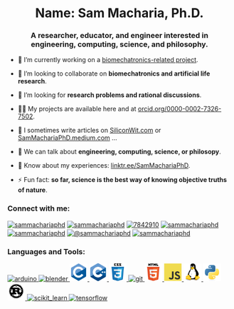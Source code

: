 <h1 align="center">Name: Sam Macharia, Ph.D.</h1>
<h3 align="center">A researcher, educator, and engineer interested in engineering, computing, science, and philosophy.</h3>

- 🔭 I’m currently working on a [biomechatronics-related project](https://doi.org/10.1016/j.bios.2022.114011).

<!-- - 🌱 I’m currently learning **biomechanics, computing, and philosophy of science**. -->

- 👯 I’m looking to collaborate on **biomechatronics and artificial life research**.

- 🤝 I’m looking for **research problems and rational discussions**.

- 👨‍💻 My projects are available here and at [orcid.org/0000-0002-7326-7502](https://orcid.org/0000-0002-7326-7502).

- 📝 I sometimes write articles on [SiliconWit.com](https://SiliconWit.com) or [SamMachariaPhD.medium.com](https://SamMachariaPhD.medium.com) ...

- 💬 We can talk about **engineering, computing, science, or philosopy**.

- 📄 Know about my experiences: [linktr.ee/SamMachariaPhD](https://linktr.ee/SamMachariaPhD).

- ⚡ Fun fact: **so far, science is the best way of knowing objective truths of nature**.

<!-- ### Blogs posts -->
<!-- BLOG-POST-LIST:START -->
<!-- BLOG-POST-LIST:END -->

<h3 align="left">Connect with me:</h3>
<p align="left">
<a href="https://twitter.com/sammachariaphd" target="blank"><img align="center" src="https://raw.githubusercontent.com/rahuldkjain/github-profile-readme-generator/master/src/images/icons/Social/twitter.svg" alt="sammachariaphd" height="30" width="40" /></a>
<a href="https://linkedin.com/in/sammachariaphd" target="blank"><img align="center" src="https://raw.githubusercontent.com/rahuldkjain/github-profile-readme-generator/master/src/images/icons/Social/linked-in-alt.svg" alt="sammachariaphd" height="30" width="40" /></a>
<a href="https://stackoverflow.com/users/7842910" target="blank"><img align="center" src="https://raw.githubusercontent.com/rahuldkjain/github-profile-readme-generator/master/src/images/icons/Social/stack-overflow.svg" alt="7842910" height="30" width="40" /></a>
<a href="https://fb.com/sammachariaphd" target="blank"><img align="center" src="https://raw.githubusercontent.com/rahuldkjain/github-profile-readme-generator/master/src/images/icons/Social/facebook.svg" alt="sammachariaphd" height="30" width="40" /></a>
<a href="https://instagram.com/sammachariaphd" target="blank"><img align="center" src="https://raw.githubusercontent.com/rahuldkjain/github-profile-readme-generator/master/src/images/icons/Social/instagram.svg" alt="sammachariaphd" height="30" width="40" /></a>
<a href="https://sammachariaphd.medium.com" target="blank"><img align="center" src="https://raw.githubusercontent.com/rahuldkjain/github-profile-readme-generator/master/src/images/icons/Social/medium.svg" alt="@sammachariaphd" height="30" width="40" /></a>
<a href="https://www.youtube.com/c/sammachariaphd" target="blank"><img align="center" src="https://raw.githubusercontent.com/rahuldkjain/github-profile-readme-generator/master/src/images/icons/Social/youtube.svg" alt="sammachariaphd" height="30" width="40" /></a>
</p>

<h3 align="left">Languages and Tools:</h3>
<p align="left"> <a href="https://www.arduino.cc/" target="_blank" rel="noreferrer"> <img src="https://cdn.worldvectorlogo.com/logos/arduino-1.svg" alt="arduino" width="40" height="40"/> </a> <a href="https://www.blender.org/" target="_blank" rel="noreferrer"> <img src="https://download.blender.org/branding/community/blender_community_badge_white.svg" alt="blender" width="40" height="40"/> </a> <a href="https://www.cprogramming.com/" target="_blank" rel="noreferrer"> <img src="https://raw.githubusercontent.com/devicons/devicon/master/icons/c/c-original.svg" alt="c" width="40" height="40"/> </a> <a href="https://www.w3schools.com/cpp/" target="_blank" rel="noreferrer"> <img src="https://raw.githubusercontent.com/devicons/devicon/master/icons/cplusplus/cplusplus-original.svg" alt="cplusplus" width="40" height="40"/> </a> <a href="https://www.w3schools.com/css/" target="_blank" rel="noreferrer"> <img src="https://raw.githubusercontent.com/devicons/devicon/master/icons/css3/css3-original-wordmark.svg" alt="css3" width="40" height="40"/> </a> <a href="https://git-scm.com/" target="_blank" rel="noreferrer"> <img src="https://www.vectorlogo.zone/logos/git-scm/git-scm-icon.svg" alt="git" width="40" height="40"/> </a> <a href="https://www.w3.org/html/" target="_blank" rel="noreferrer"> <img src="https://raw.githubusercontent.com/devicons/devicon/master/icons/html5/html5-original-wordmark.svg" alt="html5" width="40" height="40"/> </a> <a href="https://developer.mozilla.org/en-US/docs/Web/JavaScript" target="_blank" rel="noreferrer"> <img src="https://raw.githubusercontent.com/devicons/devicon/master/icons/javascript/javascript-original.svg" alt="javascript" width="40" height="40"/> </a> <a href="https://www.linux.org/" target="_blank" rel="noreferrer"> <img src="https://raw.githubusercontent.com/devicons/devicon/master/icons/linux/linux-original.svg" alt="linux" width="40" height="40"/> </a> <a href="https://www.python.org" target="_blank" rel="noreferrer"> <img src="https://raw.githubusercontent.com/devicons/devicon/master/icons/python/python-original.svg" alt="python" width="40" height="40"/> </a> <a href="https://www.rust-lang.org" target="_blank" rel="noreferrer"> <img src="https://raw.githubusercontent.com/devicons/devicon/master/icons/rust/rust-plain.svg" alt="rust" width="40" height="40"/> </a> <a href="https://scikit-learn.org/" target="_blank" rel="noreferrer"> <img src="https://upload.wikimedia.org/wikipedia/commons/0/05/Scikit_learn_logo_small.svg" alt="scikit_learn" width="40" height="40"/> </a> <a href="https://www.tensorflow.org" target="_blank" rel="noreferrer"> <img src="https://www.vectorlogo.zone/logos/tensorflow/tensorflow-icon.svg" alt="tensorflow" width="40" height="40"/> </a> </p>

<!--
<p><img align="center" src="https://github-readme-stats.vercel.app/api/top-langs?username=sammachariaphd&show_icons=true&locale=en&layout=compact" alt="sammachariaphd" /></p>
-->
